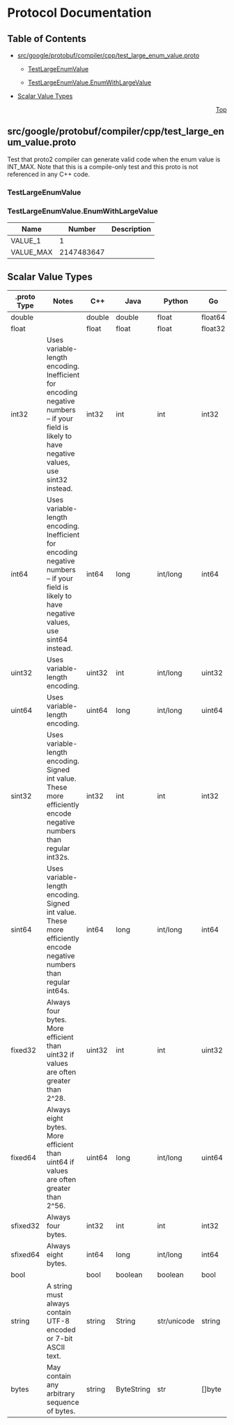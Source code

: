 # Protocol Documentation
<a name="top"></a>

## Table of Contents

- [src/google/protobuf/compiler/cpp/test_large_enum_value.proto](#src_google_protobuf_compiler_cpp_test_large_enum_value-proto)
    - [TestLargeEnumValue](#protobuf_unittest-TestLargeEnumValue)
  
    - [TestLargeEnumValue.EnumWithLargeValue](#protobuf_unittest-TestLargeEnumValue-EnumWithLargeValue)
  
- [Scalar Value Types](#scalar-value-types)



<a name="src_google_protobuf_compiler_cpp_test_large_enum_value-proto"></a>
<p align="right"><a href="#top">Top</a></p>

## src/google/protobuf/compiler/cpp/test_large_enum_value.proto
Test that proto2 compiler can generate valid code when the enum value
is INT_MAX. Note that this is a compile-only test and this proto is not
referenced in any C&#43;&#43; code.


<a name="protobuf_unittest-TestLargeEnumValue"></a>

### TestLargeEnumValue






 


<a name="protobuf_unittest-TestLargeEnumValue-EnumWithLargeValue"></a>

### TestLargeEnumValue.EnumWithLargeValue


| Name | Number | Description |
| ---- | ------ | ----------- |
| VALUE_1 | 1 |  |
| VALUE_MAX | 2147483647 |  |


 

 

 



## Scalar Value Types

| .proto Type | Notes | C++ | Java | Python | Go | C# | PHP | Ruby |
| ----------- | ----- | --- | ---- | ------ | -- | -- | --- | ---- |
| <a name="double" /> double |  | double | double | float | float64 | double | float | Float |
| <a name="float" /> float |  | float | float | float | float32 | float | float | Float |
| <a name="int32" /> int32 | Uses variable-length encoding. Inefficient for encoding negative numbers – if your field is likely to have negative values, use sint32 instead. | int32 | int | int | int32 | int | integer | Bignum or Fixnum (as required) |
| <a name="int64" /> int64 | Uses variable-length encoding. Inefficient for encoding negative numbers – if your field is likely to have negative values, use sint64 instead. | int64 | long | int/long | int64 | long | integer/string | Bignum |
| <a name="uint32" /> uint32 | Uses variable-length encoding. | uint32 | int | int/long | uint32 | uint | integer | Bignum or Fixnum (as required) |
| <a name="uint64" /> uint64 | Uses variable-length encoding. | uint64 | long | int/long | uint64 | ulong | integer/string | Bignum or Fixnum (as required) |
| <a name="sint32" /> sint32 | Uses variable-length encoding. Signed int value. These more efficiently encode negative numbers than regular int32s. | int32 | int | int | int32 | int | integer | Bignum or Fixnum (as required) |
| <a name="sint64" /> sint64 | Uses variable-length encoding. Signed int value. These more efficiently encode negative numbers than regular int64s. | int64 | long | int/long | int64 | long | integer/string | Bignum |
| <a name="fixed32" /> fixed32 | Always four bytes. More efficient than uint32 if values are often greater than 2^28. | uint32 | int | int | uint32 | uint | integer | Bignum or Fixnum (as required) |
| <a name="fixed64" /> fixed64 | Always eight bytes. More efficient than uint64 if values are often greater than 2^56. | uint64 | long | int/long | uint64 | ulong | integer/string | Bignum |
| <a name="sfixed32" /> sfixed32 | Always four bytes. | int32 | int | int | int32 | int | integer | Bignum or Fixnum (as required) |
| <a name="sfixed64" /> sfixed64 | Always eight bytes. | int64 | long | int/long | int64 | long | integer/string | Bignum |
| <a name="bool" /> bool |  | bool | boolean | boolean | bool | bool | boolean | TrueClass/FalseClass |
| <a name="string" /> string | A string must always contain UTF-8 encoded or 7-bit ASCII text. | string | String | str/unicode | string | string | string | String (UTF-8) |
| <a name="bytes" /> bytes | May contain any arbitrary sequence of bytes. | string | ByteString | str | []byte | ByteString | string | String (ASCII-8BIT) |

